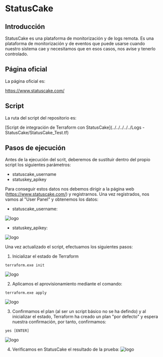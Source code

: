 # StatusCake

## Introducción

StatusCake es una plataforma de monitorización y de logs remota. Es una plataforma de monitorización y de eventos que puede usarse cuando nuestro sistema cae y necesitamos que en esos casos, nos avise y tenerlo controlado.

## Página oficial

La página oficial es:

https://www.statuscake.com/

## Script

La ruta del script del repositorio es:

[Script de integración  de Terraform con StatusCake](../../../../../Logs - StatusCake/StatusCake_Test.tf)

## Pasos de ejecución

Antes de la ejecución del scrit, deberemos de sustituir dentro del propio script los siguientes parámetros:

* statuscake_username
* statuskey_apikey

Para conseguir estos datos nos debemos dirigir a la página web (https://www.statuscake.com/) y registrarnos.
Una vez registrados, nos vamos al "User Panel" y obtenemos los datos:

* statuscake_username:

![logo](https://raw.githubusercontent.com/lmfespinosa/DevOps-Provisioning-Terraform/master/Documentation/images/Projects/StatusCake/StatusCake_4.png)

* statuskey_apikey:

![logo](https://raw.githubusercontent.com/lmfespinosa/DevOps-Provisioning-Terraform/master/Documentation/images/Projects/StatusCake/StatusCake_5.png)

Una vez actualizado el script, efectuamos los siguientes pasos:

1. Inicializar el estado de Terraform

```
terraform.exe init
```
![logo](https://raw.githubusercontent.com/lmfespinosa/DevOps-Provisioning-Terraform/master/Documentation/images/Projects/StatusCake/StatusCake_0.png)

2. Aplicamos el aprovisionamiento mediante el comando:
```
terraform.exe apply
```
![logo](https://raw.githubusercontent.com/lmfespinosa/DevOps-Provisioning-Terraform/master/Documentation/images/Projects/StatusCake/StatusCake_1.png) 

3. Confirmamos el plan (al ser un script básico no se ha defindo) y al inicializar el estado, Terraform ha creado un plan "por defecto" y espera nuestra confirmación, por tanto, confirmamos:
```
yes [ENTER]
```
![logo](https://raw.githubusercontent.com/lmfespinosa/DevOps-Provisioning-Terraform/master/Documentation/images/Projects/StatusCake/StatusCake_2.png)

4. Verificamos en StatusCake el resultado de la prueba:
![logo](https://raw.githubusercontent.com/lmfespinosa/DevOps-Provisioning-Terraform/master/Documentation/images/Projects/StatusCake/StatusCake_3.png)





